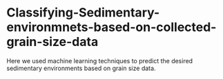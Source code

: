 # Classifying-Sedimentary-environmnets-based-on-collected-grain-size-data
Here we used machine learning techniques to predict the desired sedimentary environments based on grain size data.
